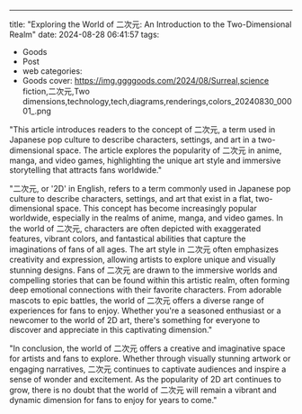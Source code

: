 ---
title: "Exploring the World of 二次元: An Introduction to the Two-Dimensional Realm"
date: 2024-08-28 06:41:57
tags:
  - Goods
  - Post
  - web
categories:
  - Goods
cover: https://img.ggggoods.com/2024/08/Surreal,science fiction,二次元,Two dimensions,technology,tech,diagrams,renderings,colors_20240830_00001_.png

"This article introduces readers to the concept of 二次元, a term used in Japanese pop culture to describe characters, settings, and art in a two-dimensional space. The article explores the popularity of 二次元 in anime, manga, and video games, highlighting the unique art style and immersive storytelling that attracts fans worldwide."

"二次元, or '2D' in English, refers to a term commonly used in Japanese pop culture to describe characters, settings, and art that exist in a flat, two-dimensional space. This concept has become increasingly popular worldwide, especially in the realms of anime, manga, and video games. In the world of 二次元, characters are often depicted with exaggerated features, vibrant colors, and fantastical abilities that capture the imaginations of fans of all ages. The art style in 二次元 often emphasizes creativity and expression, allowing artists to explore unique and visually stunning designs. Fans of 二次元 are drawn to the immersive worlds and compelling stories that can be found within this artistic realm, often forming deep emotional connections with their favorite characters. From adorable mascots to epic battles, the world of 二次元 offers a diverse range of experiences for fans to enjoy. Whether you're a seasoned enthusiast or a newcomer to the world of 2D art, there's something for everyone to discover and appreciate in this captivating dimension."

"In conclusion, the world of 二次元 offers a creative and imaginative space for artists and fans to explore. Whether through visually stunning artwork or engaging narratives, 二次元 continues to captivate audiences and inspire a sense of wonder and excitement. As the popularity of 2D art continues to grow, there is no doubt that the world of 二次元 will remain a vibrant and dynamic dimension for fans to enjoy for years to come."
